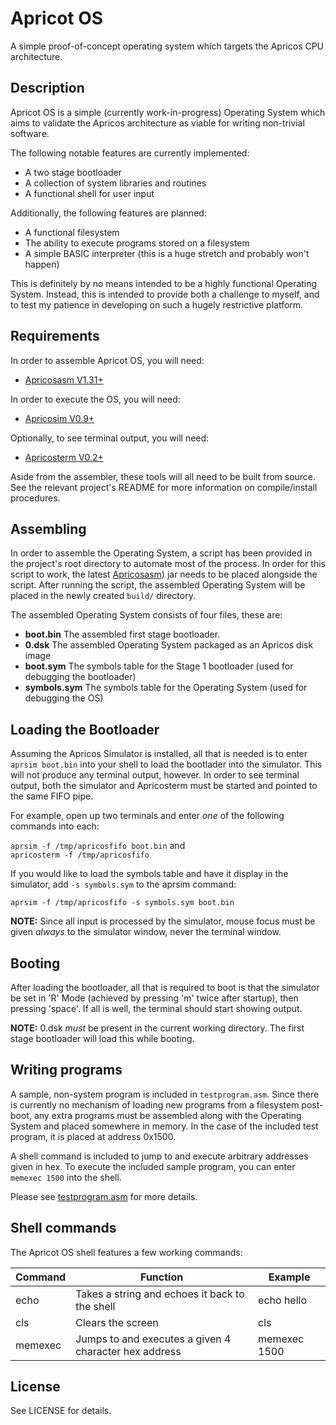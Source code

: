 Apricot OS
==========

A simple proof-of-concept operating system which targets the Apricos CPU architecture.


Description
-----------

Apricot OS is a simple (currently work-in-progress) Operating System which aims to validate the
Apricos architecture as viable for writing non-trivial software.

The following notable features are currently implemented:

- A two stage bootloader
- A collection of system libraries and routines
- A functional shell for user input


Additionally, the following features are planned:

- A functional filesystem
- The ability to execute programs stored on a filesystem
- A simple BASIC interpreter (this is a huge stretch and probably won't happen)

This is definitely by no means intended to be a highly functional Operating System. Instead, this is intended
to provide both a challenge to myself, and to test my patience in developing on such a hugely restrictive platform.


Requirements
------------

In order to assemble Apricot OS, you will need:

- [Apricosasm V1.31+](http://apricot.drdanick.com/apricosasm.jar)

In order to execute the OS, you will need:

- [Apricosim V0.9+](https://github.com/drdanick/apricosim-curses/releases)

Optionally, to see terminal output, you will need:

- [Apricosterm V0.2+](https://github.com/drdanick/apricosterm/releases)

Aside from the assembler, these tools will all need to be built from source. See the relevant project's README
for more information on compile/install procedures.


Assembling
----------

In order to assemble the Operating System, a script has been provided in the project's root directory to automate
most of the process. In order for this script to work, the latest [Apricosasm](http://apricot.drdanick.com/apricosasm.jar))
jar needs to be placed alongside the script. After running the script, the assembled Operating System will be placed in the newly
created `build/` directory.

The assembled Operating System consists of four files, these are:

- **boot.bin**    The assembled first stage bootloader.
- **0.dsk**       The assembled Operating System packaged as an Apricos disk image
- **boot.sym**    The symbols table for the Stage 1 bootloader (used for debugging the bootloader)
- **symbols.sym** The symbols table for the Operating System (used for debugging the OS)


Loading the Bootloader
----------------------

Assuming the Apricos Simulator is installed, all that is needed is to enter `aprsim boot.bin` into your
shell to load the bootlader into the simulator. This will not produce any terminal output, however.
In order to see terminal output, both the simulator and Apricosterm must be started and pointed to the
same FIFO pipe.

For example, open up two terminals and enter _one_ of the following commands into each:

`aprsim -f /tmp/apricosfifo boot.bin` and  
`apricosterm -f /tmp/apricosfifo`

If you would like to load the symbols table and have it display in the simulator, add `-s symbols.sym` to
the aprsim command:

`aprsim -f /tmp/apricosfifo -s symbols.sym boot.bin`

**NOTE:** Since all input is processed by the simulator, mouse focus must be given _always_ to the simulator window,
never the terminal window.


Booting
-------

After loading the bootloader, all that is required to boot is that the simulator be set in 'R' Mode (achieved by
pressing 'm' twice after startup), then pressing 'space'. If all is well, the terminal should start showing output.

**NOTE:** 0.dsk _must_ be present in the current working directory. The first stage bootloader will load this
while booting.


Writing programs
----------------

A sample, non-system program is included in `testprogram.asm`. Since there is currently no mechanism of loading
new programs from a filesystem post-boot, any extra programs must be assembled along with the Operating System
and placed somewhere in memory. In the case of the included test program, it is placed at address 0x1500.

A shell command is included to jump to and execute arbitrary addresses given in hex. To execute the included sample
program, you can enter `memexec 1500` into the shell.

Please see [testprogram.asm](src/testprogram.asm) for more details.


Shell commands
--------------

The Apricot OS shell features a few working commands:

| Command   | Function                                              | Example      |
| --------- | ----------------------------------------------------- | ------------ |
| echo      | Takes a string and echoes it back to the shell        | echo hello   |
| cls       | Clears the screen                                     | cls          |
| memexec   | Jumps to and executes a given 4 character hex address | memexec 1500 |


License
-------

See LICENSE for details.
